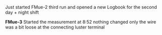 Just started FMue-2 third run and opened a new Logbook for the second day + night shift

**FMue-3**
Started the measurement at 8:52
nothing changed only the wire was a bit loose at the connecting luster terminal
